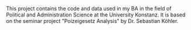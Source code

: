 This project contains the code and data used in my BA in the field of Political and Administration Science at the University Konstanz. It is based on the seminar project "Poizeigesetz Analysis" by Dr. Sebastian Köhler.

